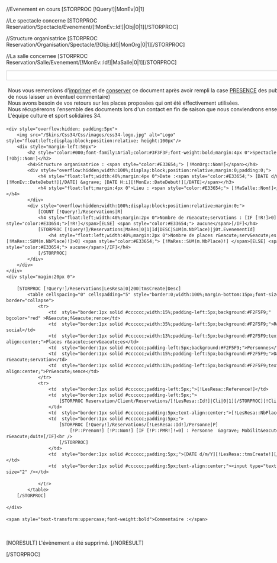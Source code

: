 //Evenement en cours
[STORPROC [!Query!]|MonEv|0|1]

//Le spectacle concerne
[STORPROC Reservation/Spectacle/Evenement/[!MonEv::Id!]|Obj|0|1][/STORPROC]

//Structure organisatrice
[STORPROC Reservation/Organisation/Spectacle/[!Obj::Id!]|MonOrg|0|1][/STORPROC]

//La salle concernee
[STORPROC Reservation/Salle/Evenement/[!MonEv::Id!]|MaSalle|0|1][/STORPROC]


<div style="width:800px;padding-bottom:20px;">
	<div style="overflow:hidden;background:white;border:1px solid #ccc">
		<span style="margin:5px;font-size:11px;font-style:italic;float:right">[!Domaine!]</span>
	</div>

<p style="overflow:hidden; padding:5px">Nous vous remercions d'<span style='text-decoration:underline'>imprimer</span> et de <span style='text-decoration:underline'>conserver</span> ce document après avoir rempli la case <span style='text-decoration:underline'>PRESENCE</span> des publics (et de nous laisser un éventuel commentaire)<br />
Nous avons besoin de vos retours sur les places proposées qui ont été effectivement utilisées.<br />
Nous récupérerons l'ensemble des documents lors d'un contact en fin de saison que nous conviendrons ensemble.<br />
L'équipe culture et sport solidaires 34.
</p>

	<div style="overflow:hidden; padding:5px">
		<img src="/Skins/Css34/Css/images/css34-logo.jpg" alt="Logo" style="float:left;display:block;position:relative; height:100px"/>
		<div style="margin-left:50px">
			<h2 style="color:#000;font-family:Arial;color:#3F3F3F;font-weight:bold;margin:4px 0">Spectacle : [!Obj::Nom!]</h2>
			<h4>Structure organisatrice : <span style="color:#E33654;"> [!MonOrg::Nom!]</span></h4>
			<div style="overflow:hidden;width:100%;display:block;position:relative;margin:0;padding:0;">
				<h4 style="float:left;width:40%;margin:4px 0">Date :<span style="color:#E33654;"> [DATE d/m/y][!MonEv::DateDebut!][/DATE] &agrave; [DATE H:i][!MonEv::DateDebut!][/DATE]</span></h3>
				<h4 style="float:left;margin:4px 0">Lieu : <span style="color:#E33654;"> [!MaSalle::Nom!]</span></h4>
			</div>
			<div style="overflow:hidden;width:100%;display:block;position:relative;margin:0;">
				[COUNT [!Query!]/Reservations|R]
				<h4 style="float:left;width:40%;margin:2px 0">Nombre de r&eacute;servations : [IF [!R!]>0] <span style="color:#E33654;">[!R!]</span>[ELSE] <span style="color:#E33654;"> aucune</span>[/IF]</h4>
				[STORPROC [!Query!]/Reservations|MaRes|0|1|Id|DESC|SUM(m.NbPlace)|j0t.EvenementId]
					<h4 style="float:left;width:40%;margin:2px 0">Nombre de places r&eacute;serv&eacute;es :[IF [!MaRes::SUM(m.NbPlace)!]>0] <span style="color:#E33654;"> [!MaRes::SUM(m.NbPlace)!] </span>[ELSE] <span style="color:#E33654;"> aucune</span>[/IF]</h4>
				[/STORPROC]
			</div>
		</div>
	</div>
	<div style="magin:20px 0">
	
		[STORPROC [!Query!]/Reservations|LesResa|0|200|tmsCreate|Desc]
			<table cellspacing="0" cellspadding="5" style="border:0;width:100%;margin-bottom:15px;font-size:13px;" border="collapse">
				<tr>
					<td  style="border:1px solid #cccccc;width:15%;padding-left:5px;background:#F2F5F9;" bgcolor="red" >R&eacute;f&eacute;rence</td>
					<td  style="border:1px solid #cccccc;width:35%;padding-left:5px;background:#F2F5F9;">Relais social</td>
					<td  style="border:1px solid #cccccc;width:13%;padding-left:5px;background:#F2F5F9;text-align:center;">Places r&eacute;serv&eacute;es</td>
					<td  style="border:1px solid #cccccc;padding-left:5px;background:#F2F5F9;">Personnes</td>
					<td  style="border:1px solid #cccccc;width:15%;padding-left:5px;background:#F2F5F9;">Date de r&eacute;servation</td>
					<td  style="border:1px solid #cccccc;width:13%;padding-left:5px;background:#F2F5F9;text-align:center;">Pr&eacute;sence</td>
				</tr>
				<tr>
					<td  style="border:1px solid #cccccc;padding-left:5px;">[!LesResa::Reference!]</td>
					<td  style="border:1px solid #cccccc;padding-left:5px;">
						[STORPROC Reservation/Client/Reservations/[!LesResa::Id!]|Cli|0|1][/STORPROC][!Cli::Nom!]
					</td>
					<td  style="border:1px solid #cccccc;padding:5px;text-align:center;">[!LesResa::NbPlace!]</td>
					<td  style="border:1px solid #cccccc;padding:5px;">
						[STORPROC [!Query!]/Reservations/[!LesResa::Id!]/Personne|P]
							[!P::Prenom!] [!P::Nom!] [IF [!P::PMR!]!=0] : Personne  &agrave; Mobilit&eacute; r&eacute;duite[/IF]<br />
						[/STORPROC]
					</td>
					<td  style="border:1px solid #cccccc;padding:5px;">[DATE d/m/Y][!LesResa::tmsCreate!][/DATE]</td>
					<td  style="border:1px solid #cccccc;padding:5px;text-align:center;"><input type="text" size="2" /></td>
					
				</tr>	
			</table>
		[/STORPROC]

	</div>

	<span style="text-transform:uppercase;font-weight:bold">Commentaire :</span>
</div>

[NORESULT]
L'évènement a été supprimé.
[/NORESULT]

[/STORPROC]